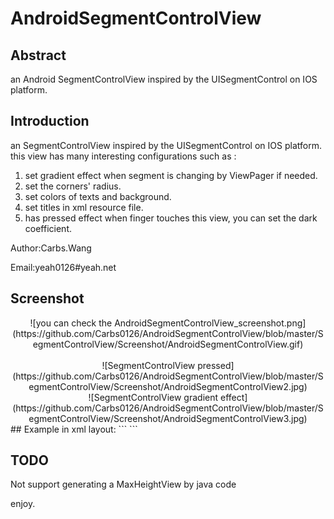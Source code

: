 # AndroidSegmentControlView
## Abstract
an Android SegmentControlView inspired by the UISegmentControl on IOS platform.

## Introduction
an SegmentControlView inspired by the UISegmentControl on IOS platform.
this view has many interesting configurations such as :
  1. set gradient effect when segment is changing by ViewPager if needed.
  2. set the corners' radius.
  3. set colors of texts and background.
  4. set titles in xml resource file.
  5. has pressed effect when finger touches this view, you can set the dark coefficient.
  
  Author:Carbs.Wang
  
  Email:yeah0126#yeah.net

## Screenshot
<center>
![you can check the AndroidSegmentControlView_screenshot.png](https://github.com/Carbs0126/AndroidSegmentControlView/blob/master/SegmentControlView/Screenshot/AndroidSegmentControlView.gif)
</center><br>
<center>
![SegmentControlView pressed](https://github.com/Carbs0126/AndroidSegmentControlView/blob/master/SegmentControlView/Screenshot/AndroidSegmentControlView2.jpg)
</center>
<center>
![SegmentControlView gradient effect](https://github.com/Carbs0126/AndroidSegmentControlView/blob/master/SegmentControlView/Screenshot/AndroidSegmentControlView3.jpg)
</center>
## Example
in xml layout:
```
    <cn.carbs.android.segmentcontrolview.library.SegmentControlView
        android:id="@+id/scv"
        android:layout_width="match_parent"
        android:layout_height="36dp"
        android:layout_marginTop="5dp"
        android:paddingLeft="10dp"
        android:paddingRight="10dp"
        app:scv_FrameCornerRadius="3dp"
        app:scv_FrameWidth="1dp"
        app:scv_Gradient="true"
        app:scv_SegmentPaddingVertical="5dp"
        app:scv_TextArray="@array/segment_control_arrays_1"/>
```

## TODO
Not support generating a MaxHeightView by java code

enjoy.




